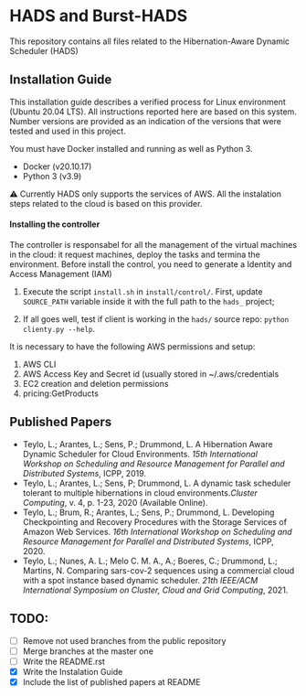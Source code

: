 # HADS and Burst-HADS

This repository contains all files related to the Hibernation-Aware Dynamic Scheduler (HADS)

## Installation Guide

This installation guide describes a verified process for Linux environment (Ubuntu 20.04 LTS). All instructions reported here are based on this system. Number versions are provided as an indication of the versions that were tested and used in this project. 


You must have Docker installed and running as well as Python 3.

- Docker (v20.10.17)
- Python 3 (v3.9)

:warning: Currently HADS only supports the services of AWS. All the instalation steps related to the cloud is based on this provider.


#### Installing the controller

The controller is responsabel for all the management of the virtual machines in the cloud: it request machines, deploy the tasks and termina the environment. Before install the control, you need to generate a Identity and Access Management (IAM) 

1. Execute the script `install.sh`  in `install/control/`. First, update `SOURCE_PATH` variable inside it with the full path to the `hads_` project;

2. If all goes well, test if client is working in the `hads/` source repo: `python clienty.py --help`.


It is necessary to have the following AWS permissions and setup:

1. AWS CLI
2. AWS Access Key and Secret id (usually stored in ~/.aws/credentials
3. EC2 creation and deletion permissions
4. pricing:GetProducts

## Published Papers
-   Teylo, L.; Arantes, L.; Sens, P.; Drummond, L. A Hibernation Aware Dynamic Scheduler for Cloud Environments. _15th International Workshop on Scheduling and Resource Management for Parallel and Distributed Systems_, ICPP, 2019.
-   Teylo, L.; Arantes, L.; Sens, P; Drummond, L. A dynamic task scheduler tolerant to multiple hibernations in cloud environments._Cluster Computing_, v. 4, p. 1-23, 2020  (Available Online).
-   Teylo, L.; Brum, R.; Arantes, L.; Sens, P.; Drummond, L. Developing Checkpointing and Recovery Procedures with the Storage Services of Amazon Web Services.  _16th International Workshop on Scheduling and Resource Management for Parallel and Distributed Systems_, ICPP, 2020.
-   Teylo, L.; Nunes, A. L.; Melo C. M. A., A.; Boeres, C.;  Drummond, L.; Martins, N. Comparing sars-cov-2 sequences using a commercial cloud with a spot instance based dynamic scheduler.  _21th IEEE/ACM International Symposium on Cluster, Cloud and Grid Computing_, 2021.


## TODO:
- [ ] Remove not used branches from the public repository
- [ ] Merge branches at the master one
- [ ] Write the README.rst
- [x] Write the Instalation Guide
- [x] Include the list of published papers at README
